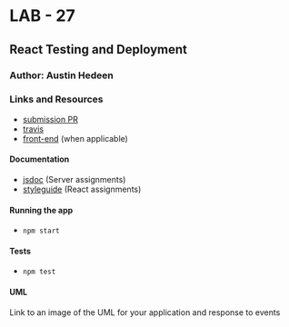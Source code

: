# LAB - 27

## React Testing and Deployment

### Author: Austin Hedeen

### Links and Resources
* [submission PR](https://github.com/austinhedeen-401-advanced-javascript/lab-27/pull/1)
* [travis](https://travis-ci.com/austinhedeen-401-advanced-javascript/lab-27)
* [front-end](http://xyz.com) (when applicable)

#### Documentation
* [jsdoc](http://xyz.com) (Server assignments)
* [styleguide](http://xyz.com) (React assignments)

#### Running the app
* `npm start`

#### Tests
* `npm test`

#### UML
Link to an image of the UML for your application and response to events
